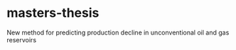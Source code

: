 # masters-thesis
New method for predicting production decline in unconventional oil and gas reservoirs
